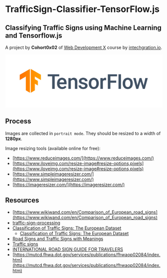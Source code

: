 # TrafficSign-Classifier-TensorFlow.js

## Classifying Traffic Signs using Machine Learning and Tensorflow.js

A project by **Cohort0x02** of [Web Development X](https://in-tech-gration.github.io/WDX-180/) course by [intechgration.io]().

![](/assets/images/TF_FullColor_PrimaryHorizontal.jpg)

## Process

  Images are collected in `portrait mode`. They should be resized to a width of **1280px**.

  Image resizing tools (available online for free):

  - [https://www.reduceimages.com/](https://www.reduceimages.com/)
  - [https://www.iloveimg.com/resize-image#resize-options,pixels](https://www.iloveimg.com/resize-image#resize-options,pixels)
  - [https://www.simpleimageresizer.com/](https://www.simpleimageresizer.com/)
  - [https://imageresizer.com/](https://imageresizer.com/)

## Resources

- [https://www.wikiwand.com/en/Comparison_of_European_road_signs](https://www.wikiwand.com/en/Comparison_of_European_road_signs)
- [traffic-sign-processing](https://github.com/osmbe/traffic-sign-processing)
- [Classification of Traffic Signs: The European Dataset](https://github.com/citlag/European-Traffic-Sings/tree/master)
    - [Classification of Traffic Signs: The European Dataset](https://ieeexplore.ieee.org/abstract/document/8558481)
- [Road Signs and Traffic Signs with Meanings](https://englishan.com/road-and-traffic-signs/)
- [Traffic signs](https://assets.publishing.service.gov.uk/media/58170307ed915d61c5000000/the-highway-code-traffic-signs.pdf)
- [INTERNATIONAL ROAD SIGN GUIDE FOR TRAVELERS](https://www.autoeurope.com/roadsigns/)
- [https://mutcd.fhwa.dot.gov/services/publications/fhwaop02084/index.htm](https://mutcd.fhwa.dot.gov/services/publications/fhwaop02084/index.htm)
